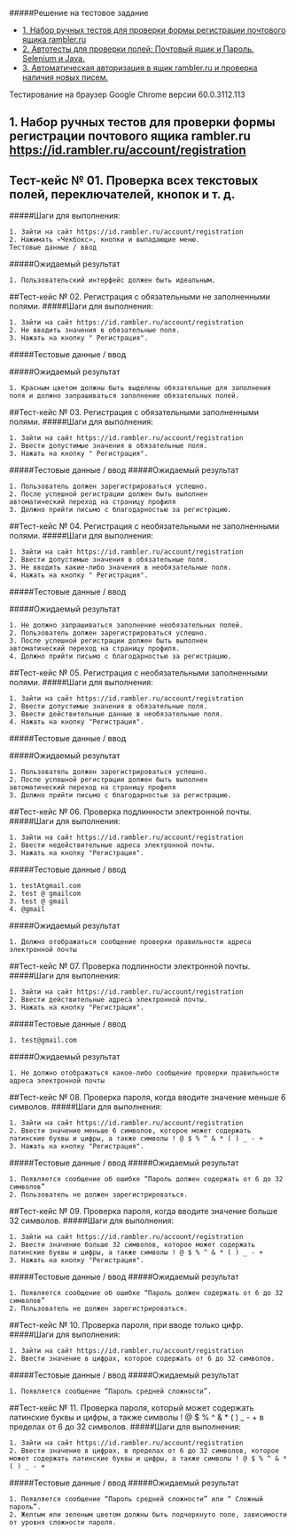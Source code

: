 #####Решение на тестовое задание
- [1. Набор ручных тестов для проверки формы регистрации почтового ящика rambler.ru](https://github.com/petrovale/test_task_travelline/blob/master/README.md)
- [2. Автотесты для  проверки полей: Почтовый ящик и Пароль. Selenium и  Java.](https://github.com/petrovale/test_task_travelline/blob/master/src/main/java/ru/rambler/registration/Registration.java)
- [3. Автоматическая авторизация в ящик rambler.ru и проверка наличия новых писем.](https://github.com/petrovale/test_task_travelline/tree/master/src/main/java/ru/rambler/authorization)

Тестирование на браузер Google Chrome версии 60.0.3112.113

## 1. Набор ручных тестов для проверки формы регистрации почтового ящика rambler.ru https://id.rambler.ru/account/registration

## Тест-кейс № 01. Проверка всех текстовых полей, переключателей, кнопок и т. д.
#####Шаги для выполнения:
```
1. Зайти на сайт https://id.rambler.ru/account/registration 
2. Нажимать «Чекбокс», кнопки и выпадающие меню.
Тестовые данные / ввод
```
#####Ожидаемый результат
```
1. Пользовательский интерфейс должен быть идеальным.
```
##Тест-кейс № 02. Регистрация с обязательными не заполненными полями.
#####Шаги для выполнения:
```
1. Зайти на сайт https://id.rambler.ru/account/registration 
2. Не вводить значения в обязательные поля.
3. Нажать на кнопку " Регистрация".
```
#####Тестовые данные / ввод

#####Ожидаемый результат
```
1. Красным цветом должны быть выделены обязательные для заполнения поля и должно запрашиваться заполнение обязательных полей.
```
##Тест-кейс № 03. Регистрация с обязательными заполненными полями.
#####Шаги для выполнения:
```
1. Зайти на сайт https://id.rambler.ru/account/registration 
2. Ввести допустимые значения в обязательные поля.
3. Нажать на кнопку " Регистрация".
```
#####Тестовые данные / ввод
#####Ожидаемый результат
```
1. Пользователь должен зарегистрироваться успешно.
2. После успешной регистрации должен быть выполнен автоматический переход на страницу профиля
3. Должно прийти письмо с благодарностью за регистрацию.
```

##Тест-кейс № 04. Регистрация с необязательными не заполненными полями.
#####Шаги для выполнения:
```
1. Зайти на сайт https://id.rambler.ru/account/registration 
2. Ввести допустимые значения в обязательные поля.
3. Не вводить какие-либо значения в необязательные поля. 
4. Нажать на кнопку " Регистрация".
```
#####Тестовые данные / ввод

#####Ожидаемый результат
```
1. Не должно запрашиваться заполнение необязательных полей.
2. Пользователь должен зарегистрироваться успешно. 
3. После успешной регистрации должен быть выполнен автоматический переход на страницу профиля.
4. Должно прийти письмо с благодарностью за регистрацию.
```
##Тест-кейс № 05. Регистрация с необязательными заполненными полями.
#####Шаги для выполнения:
```
1. Зайти на сайт https://id.rambler.ru/account/registration 
2. Ввести допустимые значения в обязательные поля.
3. Ввести действительные данные в необязательные поля. 
4. Нажать на кнопку "Регистрация".
```
#####Тестовые данные / ввод

#####Ожидаемый результат
```
1. Пользователь должен зарегистрироваться успешно. 
2. После успешной регистрации должен быть выполнен автоматический переход на страницу профиля
3. Должно прийти письмо с благодарностью за регистрацию.
```
##Тест-кейс № 06. Проверка подлинности электронной почты.
#####Шаги для выполнения:
```
1. Зайти на сайт https://id.rambler.ru/account/registration 
2. Ввести недействительные адреса электронной почты.
3. Нажать на кнопку "Регистрация".
```
#####Тестовые данные / ввод
```
1. testAtgmail.com 
2. test @ gmailcom 
3. test @ gmail 
4. @gmail
```
#####Ожидаемый результат
```
1. Должно отображаться сообщение проверки правильности адреса электронной почты
```
##Тест-кейс № 07. Проверка подлинности электронной почты.
#####Шаги для выполнения:
```
1. Зайти на сайт https://id.rambler.ru/account/registration 
2. Ввести действительные адреса электронной почты.
3. Нажать на кнопку "Регистрация".
```
#####Тестовые данные / ввод
```
1. test@gmail.com 
```
#####Ожидаемый результат
```
1. Не должно отображаться какое-либо сообщение проверки правильности адреса электронной почты
```
##Тест-кейс № 08. Проверка пароля, когда вводите значение меньше 6 символов.
#####Шаги для выполнения:
```
1. Зайти на сайт https://id.rambler.ru/account/registration 
2. Ввести значение меньше 6 символов, которое может содержать латинские буквы и цифры, а также символы ! @ $ % ^ & * ( ) _ - +
3. Нажать на кнопку "Регистрация".
```
#####Тестовые данные / ввод
#####Ожидаемый результат
```
1. Появляется сообщение об ошибке “Пароль должен содержать от 6 до 32 символов”
2. Пользователь не должен зарегистрироваться.
```
##Тест-кейс № 09. Проверка пароля, когда вводите значение больше  32 символов.
#####Шаги для выполнения:
```
1. Зайти на сайт https://id.rambler.ru/account/registration 
2. Ввести значение больше 32 символов, которое может содержать латинские буквы и цифры, а также символы ! @ $ % ^ & * ( ) _ - +
3. Нажать на кнопку "Регистрация".
```
#####Тестовые данные / ввод
#####Ожидаемый результат
```
1. Появляется сообщение об ошибке “Пароль должен содержать от 6 до 32 символов”
2. Пользователь не должен зарегистрироваться.
```
##Тест-кейс № 10. Проверка пароля, при вводе только цифр.
#####Шаги для выполнения:
```
1. Зайти на сайт https://id.rambler.ru/account/registration 
2. Ввести значение в цифрах, которое содержать от 6 до 32 символов.
```
#####Тестовые данные / ввод
#####Ожидаемый результат
```
1. Появляется сообщение “Пароль средней сложности”.
```
##Тест-кейс № 11. Проверка пароля, который может содержать латинские буквы и цифры, а также символы ! @ $ % ^ & * ( ) _ - + в пределах от 6 до 32 символов.
#####Шаги для выполнения:
```
1. Зайти на сайт https://id.rambler.ru/account/registration 
2. Ввести значение в цифрах, в пределах от 6 до 32 символов, которое может содержать латинские буквы и цифры, а также символы ! @ $ % ^ & * ( ) _ - +
```
#####Тестовые данные / ввод
#####Ожидаемый результат
```
1. Появляется сообщение “Пароль средней сложности” или “ Сложный пароль”.
2. Желтым или зеленым цветом должны быть подчеркнуто поле, зависимости от уровня сложности пароля.
```